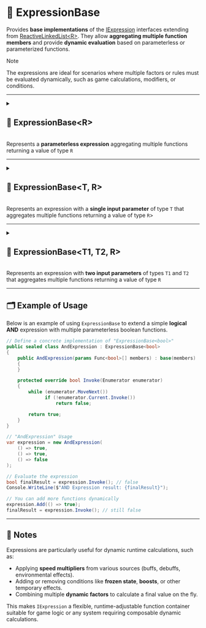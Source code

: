 # 🧩 ExpressionBase

Provides **base implementations** of the [IExpression](IExpression.md) interfaces extending
from [ReactiveLinkedList&lt;R&gt;](../Collections/ReactiveLinkedList.md). They allow **aggregating multiple function
members** and provide **dynamic evaluation** based on parameterless or parameterized functions.

> [!NOTE]
> The expressions are ideal for scenarios where multiple factors or rules must be evaluated dynamically, such as game
> calculations, modifiers, or conditions.

---

<details>
  <summary>
    <h2>🧩 ExpressionBase&lt;R&gt;</h2>
    <br> Represents a <b>parameterless expression</b> aggregating multiple functions returning a value of type <code>R</code>
  </summary>

<br>

```csharp
public abstract class ExpressionBase<R> : ReactiveLinkedList<Func<R>>, IExpression<R>
```

- **Type parameter**: `R` — The return type of the expression.

---

### 🏗️ Constructors

#### `ExpressionBase(int)`

```csharp
public ExpressionBase(int capacity)
```

- **Description:** Initializes a new empty expression with the specified capacity.
- **Parameter:** `capacity` — initial capacity of the underlying list. Default value is `4`.

#### `ExpressionBase(params Func<R>[])`

```csharp
public ExpressionBase(params Func<R>[] members)
```

- **Description:** Initializes a new expression containing the specified function members.
- **Parameter:** `members` — array of function delegates to add to the expression.
- **Throws:** `ArgumentNullException` if `members` is null.

#### `ExpressionBase(IEnumerable<Func<R>>)`

```csharp
public ExpressionBase(IEnumerable<Func<R>> members)
```

- **Description:** Initializes a new expression containing function members from the provided enumerable.
- **Parameter:** `members` — enumerable of function delegates to add to the expression.
- **Throws:** `ArgumentNullException` if `members` is null.

---

### ⚡ Events

#### `OnStateChanged`

```csharp
public event Action OnStateChanged;
```

- **Description:** Occurs when the state of the expression changes (e.g., when items are added, removed, or the list is
  cleared).

#### `OnItemChanged`

```csharp
public event Action<int, Func<R>> OnItemChanged;
```

- **Description:** Occurs when an existing function delegate in the expression is replaced or modified.

#### `OnItemInserted`

```csharp
public event Action<int, Func<R>> OnItemInserted;
```

- **Description:** Occurs when a new function delegate is inserted into the expression at a specific position.

#### `OnItemDeleted`

```csharp
public event Action<int, Func<R>> OnItemDeleted;
```

- **Description:** Occurs when a function delegate is removed from the expression.

---

### 🔑 Properties

#### `Value`

```csharp
public R Value { get; }
```

- **Description:** Evaluates all functions and returns the aggregated result.
- **Returns:** `R` — The evaluated result of the expression.

#### `Count`

```csharp
public int Count { get; }
```

- **Description:** Gets the number of functions in the expression.
- **Returns:** `int` — The number of function members.

#### `IsReadOnly`

```csharp
public bool IsReadOnly { get; }
```

- **Description:** Indicates whether the list of functions can be modified.
- **Returns:** `false`.

---

### 🏷️ Indexers

#### `[int index]`

```csharp
public Func<R> this[int index] { get; set; }
```

- **Description:** Indexer to access a function at a specific position.
- **Parameter:** `index` — The position of the function.
- **Returns:** `Func<R>` — The function at the given index.

---

### 🏹 Methods

#### `Invoke()`

```csharp
public R Invoke()
```

- **Description:** Evaluates all function members of the expression and returns the aggregated result.
- **Returns:** `R` — The evaluated result of the expression.

#### `Invoke(Enumerator)`

```csharp
protected abstract R Invoke(Enumerator enumerator)
```

- **Description:** Abstract template method. Derived classes define how the parameterless functions are aggregated and
  evaluated.
- **Parameter:** `enumerator` — Enumerator over the function members.
- Returns: `R` — The aggregated result of the expression.

#### `Add(Func<R> item)`

```csharp
public void Add(Func<R> item)
```

- **Description:** Adds a function to the expression.
- **Parameter:** `item` — The function to add.

#### `AddRange(IEnumerable<Func<R>>)`

```csharp
public void AddRange(IEnumerable<Func<R>> items)
```

- **Description:** Adds multiple functions to the expression at once.
- **Parameter:** `items` — An enumerable collection of `Func<R>` delegates to add.
- **Throws:** `ArgumentNullException` if `items` is `null`.

#### `Clear()`

```csharp
public void Clear()
```

- **Description:** Removes all functions from the expression.

#### `Contains(Func<R>)`

```csharp
public bool Contains(Func<R> item)
```

- **Description:** Checks if the specified function exists in the expression.
- **Parameter:** `item` — The function to check.
- **Returns:** `bool` — `true` if the function exists, otherwise `false`.

#### `CopyTo(Func<R>[] array, int arrayIndex)`

```csharp
public void CopyTo(Func<R>[] array, int arrayIndex)
```

- **Description:** Copies all functions in the expression to the specified array starting at the given index.
- **Parameters:**
    - `array` — The destination array.
    - `arrayIndex` — The starting index in the array.

#### `IndexOf(Func<R>)`

```csharp
public int IndexOf(Func<R> item)
```

- **Description:** Returns the index of the specified function in the expression.
- **Parameter:** `item` — The function to locate.
- **Returns:** `int` — The index of the function, or `-1` if not found.

#### `Insert(int, Func<R>)`

```csharp
public void Insert(int index, Func<R> item)
```

- **Description:** Inserts a function at the specified index.
- **Parameters:**
    - `index` — The position at which to insert.
    - `item` — The function to insert.

#### `Remove(Func<R>)`

```csharp
public bool Remove(Func<R> item)
```

- **Description:** Removes the specified function from the expression.
- **Parameter:** `item` — The function to remove.
- **Returns:** `bool` — `true` if removed successfully, otherwise `false`.

#### `RemoveAt(int)`

```csharp
public void RemoveAt(int index)
```

- **Description:** Removes the function at the specified index.
- **Parameter:** `index` — The position of the function to remove.

#### `GetEnumerator()`

```csharp
public IEnumerator<Func<R>> GetEnumerator()
```

- **Description:** Returns an enumerator for iterating over all function members in the expression.
- **Returns:** `IEnumerator<Func<R>>` — Enumerator over the functions.

#### `Dispose()`

```csharp
public void Dispose()
```

- **Description:** Releases all resources used by the expression and clears its content. Also unsubscribes all event
  handlers.
- **Effects:**
    - Clears the function list.
    - Sets `OnItemChanged`, `OnItemInserted`, `OnItemDeleted`, and `OnStateChanged` to `null`.

</details>

---

<details>
  <summary>
    <h2>🧩 ExpressionBase&lt;T, R&gt;</h2>
    <br>Represents an expression with a <b>single input parameter</b> of type <code>T</code> that aggregates multiple functions returning a value of type <code>R</code>>
  </summary>

<br>

```csharp
public abstract class ExpressionBase<T, R> : ReactiveLinkedList<Func<T, R>>, IExpression<T, R>
```

- **Type Parameters:**
    - `T` - The input parameter type of the functions.
    - `R` - The return type of the expression.

---

### 🏗️ Constructors

#### `ExpressionBase(int capacity)`

```csharp
protected ExpressionBase(int capacity)
```

- **Description:** Initializes an empty expression with the given capacity.
- **Parameter:** `capacity` — Initial capacity for the internal function list. Default value is `4`.

#### `ExpressionBase(params Func<T, R>[] members)`

```csharp
protected ExpressionBase(params Func<T, R>[] members)
```

- **Description:** Initializes the expression with an array of function members.
- **Parameter:** `members` — Array of functions to include in the expression.

#### `ExpressionBase(IEnumerable<Func<T, R>> members)`

```csharp
protected ExpressionBase(IEnumerable<Func<T, R>> members)
```

- **Description:** Initializes the expression with an enumerable of function members.
- **Parameter:** `members` — Enumerable collection of functions.

---

### ⚡ Events

#### `OnStateChanged`

```csharp
public event Action OnStateChanged;
```

- **Description:** Occurs when the state of the expression changes (e.g., when items are added, removed, or the list is
  cleared).

#### `OnItemChanged`

```csharp
public event Action<int, Func<T, R>> OnItemChanged;
```

- **Description:** Occurs when an existing function delegate in the expression is replaced or modified.

#### `OnItemInserted`

```csharp
public event Action<int, Func<T, R>> OnItemInserted;
```

- **Description:** Occurs when a new function delegate is inserted into the expression at a specific position.

#### `OnItemDeleted`

```csharp
public event Action<int, Func<T, R>> OnItemDeleted;
```

- **Description:** Occurs when a function delegate is removed from the expression.

---

### 🔑 Properties

#### `Count`

```csharp
public int Count { get; }
```

- **Description:** Gets the number of functions in the expression.
- **Returns:** `int` — The number of function members.

#### `IsReadOnly`

```csharp
public bool IsReadOnly { get; }
```

- **Description:** Indicates whether the list of functions can be modified.
- **Returns:** `false`.

---

### 🏷️ Indexers

#### `[int index]`

```csharp
public Func<T, R> this[int index] { get; set; }
```

- **Description:** Indexer to access a function at a specific position.
- **Parameter:** `index` — The position of the function.
- **Returns:** `Func<T, R>` — The function at the given index.

---

### 🏹 Methods

#### `Invoke(T)`

```csharp
public R Invoke(T arg)
```

- **Description:** Evaluates all functions using the provided argument and returns the aggregated result.
- **Parameter:** `arg` — The input argument for the functions.
- **Returns:** `R` — The aggregated result.

#### `Invoke(Enumerator, T)`

```csharp
protected abstract R Invoke(Enumerator enumerator, T arg)
```

- **Description:** Abstract template method. Derived classes define how the functions are aggregated.
- **Parameters:**
    - `enumerator` — Enumerator over the function members.
    - `arg` — The input argument of type `T`.
- **Returns:** `R` — The aggregated result.

#### `Add(Func<T, R>)`

```csharp
public void Add(Func<T, R> item)
```

- **Description:** Adds a function to the expression.
- **Parameter:** `item` — The function to add.

#### `AddRange(IEnumerable<Func<T, R>>)`

```csharp
public void AddRange(IEnumerable<Func<T, R>> items)
```

- **Description:** Adds multiple functions to the expression at once.
- **Parameter:** `items` — An enumerable collection of `Func<T, R>` delegates to add.
- **Throws:** `ArgumentNullException` if `items` is `null`.

#### `Clear()`

```csharp
public void Clear()
```

- **Description:** Removes all functions from the expression.

#### `Contains(Func<T, R>)`

```csharp
public bool Contains(Func<T, R> item)
```

- **Description:** Checks if the function exists in the expression.
- **Returns:** `bool` — `true` if the function is present.

#### `CopyTo(Func<T, R>[], int)`

```csharp
public void CopyTo(Func<T, R>[] array, int arrayIndex)
```

- **Description:** Copies the functions to an array.
- **Parameters:**
    - `array` — Destination array.
    - `arrayIndex` — Starting index in the array.

#### `IndexOf(Func<T, R>)`

```csharp
public int IndexOf(Func<T, R> item)
```

- **Description:** Gets the index of a function.
- **Returns:** `int` — The index of the function, or -1 if not found.

#### `Insert(int, Func<T, R>)`

```csharp
public void Insert(int index, Func<T, R> item)
```

- **Description:** Inserts a function at a specific index.
- **Parameters:**
    - `index` — Position at which to insert.
    - `item` — Function to insert.

#### `Remove(Func<T, R>)`

```csharp
public bool Remove(Func<T, R> item)
```

- **Description:** Removes the specified function.
- **Returns:** `bool` — `true` if the function was successfully removed.

#### `RemoveAt(int)`

```csharp
public void RemoveAt(int index)
```

- **Description:** Removes the function at a specific index.
- **Parameter:** `index` — Position of the function to remove.

#### `GetEnumerator()`

```csharp
public IEnumerator<Func<T, R>> GetEnumerator()
```

- **Description:** Returns an enumerator for iterating the functions.
- **Returns:** `IEnumerator<Func<T, R>>` — Enumerator for the function members.

#### `Dispose()`

```csharp
public void Dispose()
```

- **Description:** Releases all resources used by the expression and clears its content.  
  Also unsubscribes all event handlers.
- **Effects:**
    - Clears the function list.
    - Sets `OnItemChanged`, `OnItemInserted`, `OnItemDeleted`, and `OnStateChanged` to `null`.

</details>

---

<details>
  <summary>
    <h2>🧩 ExpressionBase&lt;T1, T2, R&gt;</h2>
    <br>Represents an expression with <b>two input parameters</b> of types <code>T1</code> and <code>T2</code> that aggregates multiple functions returning a value of type <code>R</code>
  </summary>

<br>

```csharp
public abstract class ExpressionBase<T1, T2, R> : ReactiveLinkedList<Func<T1, T2, R>>, IExpression<T1, T2, R>
```

- **Type Parameters:**
    - `T1` — The first input parameter type.
    - `T2` — The second input parameter type.
    - `R` — The return type of the expression.

---

### 🏗️ Constructors

#### `ExpressionBase(int)`

```csharp
protected ExpressionBase(int capacity)
```

- **Description:** Initializes an empty expression with the given capacity.
- **Parameter:** `capacity` — Initial capacity for the internal function list. Default value is `4`.

#### `ExpressionBase(params Func<T1, T2, R>[])`

```csharp
protected ExpressionBase(params Func<T1, T2, R>[] members)
```

- **Description:** Initializes the expression with an array of function members.
- **Parameter:** `members` — Array of functions to include in the expression.

#### `ExpressionBase(IEnumerable<Func<T1, T2, R>>)`

```csharp
protected ExpressionBase(IEnumerable<Func<T1, T2, R>> members)
```

- **Description:** Initializes the expression with an enumerable of function members.
- **Parameter:** `members` — Enumerable collection of functions.

---

### ⚡ Events

#### `OnStateChanged`

```csharp
public event Action OnStateChanged;
```

- **Description:** Occurs when the state of the expression changes (e.g., when items are added, removed, or the list is
  cleared).

#### `OnItemChanged`

```csharp
public event Action<int, Func<T1, T2, R>> OnItemChanged;
```

- **Description:** Occurs when an existing function delegate in the expression is replaced or modified.

#### `OnItemInserted`

```csharp
public event Action<int, Func<T1, T2, R>> OnItemInserted;
```

- **Description:** Occurs when a new function delegate is inserted into the expression at a specific position.

#### `OnItemDeleted`

```csharp
public event Action<int, Func<T1, T2, R>> OnItemDeleted;
```

- **Description:** Occurs when a function delegate is removed from the expression.

---

### 🔑 Properties

#### `Count`

```csharp
public int Count { get; }
```

- **Description:** Gets the number of functions in the expression.
- **Returns:** `int` — The number of function members.

#### `IsReadOnly`

```csharp
public bool IsReadOnly { get; }
```

- **Description:** Indicates whether the list of functions can be modified.
- **Returns:** `false`.

---

### 🏷️ Indexers

#### `[int index]`

```csharp
public Func<T1, T2, R> this[int index] { get; set; }
```

- **Description:** Indexer to access a function at a specific position.
- **Parameter:** `index` — The position of the function.
- **Returns:** `Func<T1, T2, R>` — The function at the given index.

### 🏹 Methods

#### `Invoke(T1, T2)`

```csharp
public R Invoke(T1 arg1, T2 arg2)
```

- **Description:** Evaluates all functions using the provided arguments and returns the aggregated result.
- **Parameters:**
    - `arg1` — The first input argument of type `T1`.
    - `arg2` — The second input argument of type `T2`.
- **Returns:** `R` — The aggregated result.

#### `Invoke(Enumerator, T1, T2)`

```csharp
protected abstract R Invoke(Enumerator enumerator, T1 arg1, T2 arg2)
```

- **Description:** Abstract template method. Derived classes define how the functions are aggregated.
- **Parameters:**
    - `enumerator` — Enumerator over the function members.
    - `arg1` — The first input argument.
    - `arg2` — The second input argument.
- **Returns:** `R` — The aggregated result.

#### `Add(Func<T1, T2, R>)`

```csharp
public void Add(Func<T1, T2, R> item)
```

- **Description:** Adds a function to the expression.
- **Parameter:** `item` — The function to add.

#### `AddRange(IEnumerable<Func<T1, T2, R>>)`

```csharp
public void AddRange(IEnumerable<Func<T1, T2, R>> items)
```

- **Description:** Adds multiple functions to the expression at once.
- **Parameter:** `items` — An enumerable collection of `Func<T1, T2, R>` delegates to add.
- **Throws:** `ArgumentNullException` if `items` is `null`.

#### `Clear()`

```csharp
public void Clear()
```

- **Description:** Removes all functions from the expression.

#### `Contains(Func<T1, T2, R>)`

```csharp
public bool Contains(Func<T1, T2, R> item)
```

- **Description:** Checks if the function exists in the expression.
- **Returns:** `bool` — `true` if the function is present.

#### `CopyTo(Func<T1, T2, R>[], int)`

```csharp
public void CopyTo(Func<T1, T2, R>[] array, int arrayIndex)
```

- **Description:** Copies the functions to an array.
- **Parameters:**
    - `array` — Destination array.
    - `arrayIndex` — Starting index in the array.

#### `IndexOf(Func<T1, T2, R> item)`

```csharp
public int IndexOf(Func<T1, T2, R> item)
```

- **Description:** Gets the index of a function.
- **Returns:** `int` — The index of the function, or -1 if not found.

#### `Insert(int, Func<T1, T2, R>)`

```csharp
public void Insert(int index, Func<T1, T2, R> item)
```

- **Description:** Inserts a function at a specific index.
- **Parameters:**
    - `index` — Position at which to insert.
    - `item` — Function to insert.

#### `Remove(Func<T1, T2, R>)`

```csharp
public bool Remove(Func<T1, T2, R> item)
```

- **Description:** Removes the specified function.
- **Returns:** `bool` — `true` if the function was successfully removed.

#### `RemoveAt(int)`

```csharp
public void RemoveAt(int index)
```

- **Description:** Removes the function at a specific index.
- **Parameter:** `index` — Position of the function to remove.

#### `GetEnumerator()`

```csharp
public IEnumerator<Func<T1, T2, R>> GetEnumerator()
```

- **Description:** Returns an enumerator for iterating the functions.
- **Returns:** `IEnumerator<Func<T1, T2, R>>` — Enumerator for the function members.

#### `Dispose()`

```csharp
public void Dispose()
```

- **Description:** Releases all resources used by the expression and clears its content.  
  Also unsubscribes all event handlers.
- **Effects:**
    - Clears the function list.
    - Sets `OnItemChanged`, `OnItemInserted`, `OnItemDeleted`, and `OnStateChanged` to `null`.

</details>

---

## 🗂 Example of Usage

Below is an example of using `ExpressionBase` to extend a simple **logical AND** expression with multiple parameterless
boolean functions.

```csharp
// Define a concrete implementation of "ExpressionBase<bool>"
public sealed class AndExpression : ExpressionBase<bool>
{
    public AndExpression(params Func<bool>[] members) : base(members) 
    {
    }

    protected override bool Invoke(Enumerator enumerator)
    {
        while (enumerator.MoveNext())
              if (!enumerator.Current.Invoke())
                  return false;

        return true;
    }
}

```

```csharp
// "AndExpression" Usage
var expression = new AndExpression(
    () => true,
    () => true,
    () => false
);

// Evaluate the expression
bool finalResult = expression.Invoke(); // false
Console.WriteLine($"AND Expression result: {finalResult}");

// You can add more functions dynamically
expression.Add(() => true);
finalResult = expression.Invoke(); // still false
```

---

## 📝 Notes

Expressions are particularly useful for dynamic runtime calculations, such as:

- Applying **speed multipliers** from various sources (buffs, debuffs, environmental effects).
- Adding or removing conditions like **frozen state**, **boosts**, or other temporary effects.
- Combining multiple **dynamic factors** to calculate a final value on the fly.

This makes `IExpression` a flexible, runtime-adjustable function container suitable for game logic or any system
requiring composable dynamic calculations.